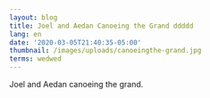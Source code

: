 ```yaml
---
layout: blog
title: Joel and Aedan Canoeing the Grand ddddd
lang: en
date: '2020-03-05T21:40:35-05:00'
thumbnail: /images/uploads/canoeingthe-grand.jpg
terms: wedwed
---
```

Joel and Aedan canoeing the grand.
